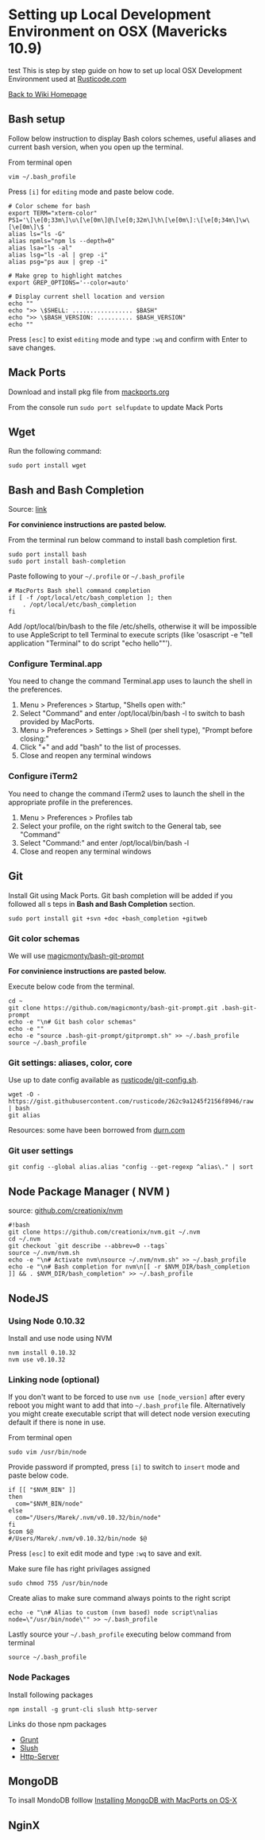 # Setting up Local Development Environment on OSX (Mavericks 10.9)
test
This is step by step guide on how to set up local OSX Development Environment used at [Rusticode.com](http://rusticode.com)

[Back to Wiki Homepage](Home.md)

## Bash setup

Follow below instruction to display Bash colors schemes, useful aliases and current bash version, when you open up the terminal. 

From terminal open 
```
vim ~/.bash_profile
```

Press `[i]` for `editing` mode and paste below code.

```
# Color scheme for bash
export TERM="xterm-color"
PS1='\[\e[0;33m\]\u\[\e[0m\]@\[\e[0;32m\]\h\[\e[0m\]:\[\e[0;34m\]\w\[\e[0m\]\$ '
alias ls="ls -G"
alias npmls="npm ls --depth=0"
alias lsa="ls -al"
alias lsg="ls -al | grep -i"
alias psg="ps aux | grep -i"

# Make grep to highlight matches
export GREP_OPTIONS='--color=auto'

# Display current shell location and version
echo ""
echo ">> \$SHELL: ................. $BASH"
echo ">> \$BASH_VERSION: .......... $BASH_VERSION"
echo ""
```

Press `[esc]` to exist `editing` mode and type `:wq` and confirm with Enter to save changes.

## Mack Ports

Download and install pkg file from [mackports.org](https://www.macports.org/install.php)

From the console run `sudo port selfupdate` to update Mack Ports

## Wget

Run the following command:
```
sudo port install wget
```

## Bash and Bash Completion

Source: [link](https://trac.macports.org/wiki/howto/bash-completion)

__For convinience instructions are pasted below.__

From the terminal run below command to install bash completion first.
```
sudo port install bash
sudo port install bash-completion
```

Paste following to your `~/.profile` or `~/.bash_profile`

```
# MacPorts Bash shell command completion
if [ -f /opt/local/etc/bash_completion ]; then
    . /opt/local/etc/bash_completion
fi
```

Add /opt/local/bin/bash to the file /etc/shells, otherwise it will be impossible to use AppleScript to tell Terminal to execute scripts (like 'osascript -e "tell application \"Terminal\" to do script \"echo hello\""').

### Configure Terminal.app

You need to change the command Terminal.app uses to launch the shell in the preferences.

1. Menu > Preferences > Startup, "Shells open with:"
2. Select "Command" and enter /opt/local/bin/bash -l to switch to bash provided by MacPorts.
3. Menu > Preferences > Settings > Shell (per shell type), "Prompt before closing:"
4. Click "+" and add "bash" to the list of processes.
5. Close and reopen any terminal windows

### Configure iTerm2

You need to change the command iTerm2 uses to launch the shell in the appropriate profile in the preferences.

1. Menu > Preferences > Profiles tab
2. Select your profile, on the right switch to the General tab, see "Command"
3. Select "Command:" and enter /opt/local/bin/bash -l
4. Close and reopen any terminal windows

## Git 

Install Git using Mack Ports. Git bash completion will be added if you followed all s teps in **Bash and Bash Completion** section.

```
sudo port install git +svn +doc +bash_completion +gitweb
```

### Git color schemas

We will use [magicmonty/bash-git-prompt](https://github.com/magicmonty/bash-git-prompt)

__For convinience instructions are pasted below.__

Execute below code from the terminal.

```
cd ~
git clone https://github.com/magicmonty/bash-git-prompt.git .bash-git-prompt
echo -e "\n# Git bash color schemas"
echo -e ""
echo -e "source .bash-git-prompt/gitprompt.sh" >> ~/.bash_profile
source ~/.bash_profile
```

### Git settings: aliases, color, core

Use up to date config available as [rusticode/git-config.sh](https://gist.github.com/rusticode/262c9a1245f2156f8946).

```
wget -O - https://gist.githubusercontent.com/rusticode/262c9a1245f2156f8946/raw | bash
git alias
```

Resources: some have been borrowed from [durn.com](http://durdn.com/blog/2012/11/22/must-have-git-aliases-advanced-examples/)

### Git user settings 

```
git config --global alias.alias "config --get-regexp ^alias\." | sort

```

## Node Package Manager ( NVM )

source: [github.com/creationix/nvm](https://github.com/creationix/nvm)

```
#!bash
git clone https://github.com/creationix/nvm.git ~/.nvm
cd ~/.nvm
git checkout `git describe --abbrev=0 --tags`
source ~/.nvm/nvm.sh
echo -e "\n# Activate nvm\nsource ~/.nvm/nvm.sh" >> ~/.bash_profile
echo -e "\n# Bash completion for nvm\n[[ -r $NVM_DIR/bash_completion ]] && . $NVM_DIR/bash_completion" >> ~/.bash_profile
```

## NodeJS

### Using Node 0.10.32
Install and use node using NVM 

```
nvm install 0.10.32
nvm use v0.10.32
```

### Linking node (optional)

If you don't want to be forced to use `nvm use [node_version]` after every reboot you might want to add that into `~/.bash_profile` file. Alternatively you might create executable script that will detect node version executing default if there is none in use.

From terminal open 
```
sudo vim /usr/bin/node
```

Provide password if prompted, press `[i]` to switch to `insert` mode and paste below code.

```
if [[ "$NVM_BIN" ]]
then
  com="$NVM_BIN/node"
else
  com="/Users/Marek/.nvm/v0.10.32/bin/node"
fi
$com $@
#/Users/Marek/.nvm/v0.10.32/bin/node $@
```

Press `[esc]` to exit edit mode and type `:wq` to save and exit.

Make sure file has right privilages assigned
```
sudo chmod 755 /usr/bin/node
```

Create alias to make sure command always points to the right script
```
echo -e "\n# Alias to custom (nvm based) node script\nalias node=\"/usr/bin/node\"" >> ~/.bash_profile
```

Lastly source your `~/.bash_profile` executing below command from terminal
```
source ~/.bash_profile
```

### Node Packages

Install following packages
```
npm install -g grunt-cli slush http-server
```

Links do those npm packages
 - [Grunt](https://www.npmjs.org/package/grunt-cli)
 - [Slush](https://www.npmjs.org/package/slush)
 - [Http-Server](https://www.npmjs.org/package/http-server)

## MongoDB

To insall MondoDB folllow [Installing MongoDB with MacPorts on OS-X](Installing-MongoDB-with-MacPorts-on-OS-X.md)

## NginX

